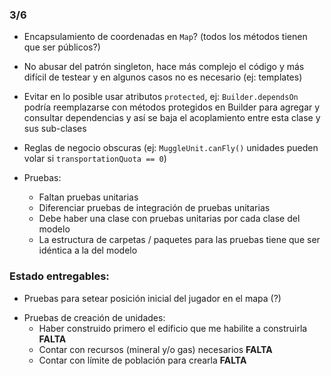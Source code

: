 ### 3/6
* Encapsulamiento de coordenadas en `Map`? (todos los métodos tienen que ser públicos?)

* No abusar del patrón singleton, hace más complejo el código y más difícil de testear y en algunos casos no es necesario (ej: templates)

* Evitar en lo posible usar atributos `protected`, ej: `Builder.dependsOn` podría reemplazarse con métodos protegidos en Builder para agregar y consultar dependencias y así se baja el acoplamiento entre esta clase y sus sub-clases

* Reglas de negocio obscuras (ej: `MuggleUnit.canFly()` unidades pueden volar si `transportationQuota == 0`)

* Pruebas:
  * Faltan pruebas unitarias
  * Diferenciar pruebas de integración de pruebas unitarias
  * Debe haber una clase con pruebas unitarias por cada clase del modelo
  * La estructura de carpetas / paquetes para las pruebas tiene que ser idéntica a la del modelo

### Estado entregables:

  - Pruebas para setear posición inicial del jugador en el mapa (?)
* Pruebas de creación de unidades:
  * Haber construido primero el edificio que me habilite a construirla **FALTA**
  * Contar con recursos (mineral y/o gas) necesarios **FALTA**
  * Contar con límite de población para crearla **FALTA**
